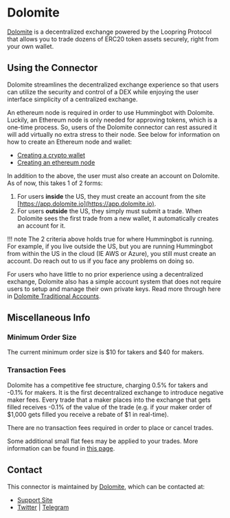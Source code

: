 # Dolomite



[Dolomite](https://beta.dolomite.io/exchange) is a decentralized exchange powered by the Loopring Protocol that allows you to trade dozens of ERC20 token assets securely, right from your own wallet.

## Using the Connector

Dolomite streamlines the decentralized exchange experience so that users can utilize the security and control of a DEX while enjoying the user interface simplicity of a centralized exchange.

An ethereum node is required in order to use Hummingbot with Dolomite. Luckily, an Ethereum node is only needed for approving tokens, which is a one-time process. So, users of the Dolomite connector can rest assured it will add virtually no extra stress to their node. See below for information on how to create an Ethereum node and wallet:

- [Creating a crypto wallet](/operation/connect-exchange/#wallets)
- [Creating an ethereum node](/operation/connect-exchange/#setup-ethereum-nodes)

In addition to the above, the user must also create an account on Dolomite. As of now, this takes 1 of 2 forms:

1. For users **inside** the US, they must create an account from the site [https://app.dolomite.io](https://app.dolomite.io).
2. For users **outside** the US, they simply must submit a trade. When Dolomite sees the first trade from a new wallet, it automatically creates an account for it.

!!! note
    The 2 criteria above holds true for where Hummingbot is running. For example, if you live outside the US, but you are running Hummingbot from within the US in the cloud (IE AWS or Azure), you still must create an account. Do reach out to us if you face any problems on doing so.

For users who have little to no prior experience using a decentralized exchange, Dolomite also has a simple account system that does not require users to setup and manage their own private keys. Read more through here in [Dolomite Traditional Accounts](https://dolomite.io/support/noncustodial-accounts).

## Miscellaneous Info

### Minimum Order Size

The current minimum order size is $10 for takers and $40 for makers.

### Transaction Fees

Dolomite has a competitive fee structure, charging 0.5% for takers and -0.1% for makers. It is the first decentralized exchange to introduce negative maker fees. Every trade that a maker places into the exchange that gets filled receives -0.1% of the value of the trade (e.g. if your maker order of $1,000 gets filled you receive a rebate of $1 in real-time).

There are no transaction fees required in order to place or cancel trades.

Some additional small flat fees may be applied to your trades. More information can be found in [this page](https://dolomite.io/support/fees).

## Contact

This connector is maintained by [Dolomite](https://beta.dolomite.io/), which can be contacted at:

- [Support Site](https://dolomite.io/support)
- [Twitter](https://twitter.com/dolomite_io?lang=en) | [Telegram](https://t.me/dolomite_official)
